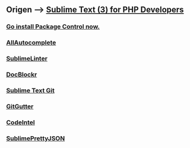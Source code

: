 
## Origen --> [Sublime Text (3) for PHP Developers](https://mattstauffer.com/blog/sublime-text-3-for-php-developers/)

### [Go install Package Control now.](https://packagecontrol.io/installation)
### [AllAutocomplete](https://github.com/alienhard/SublimeAllAutocomplete)
### [SublimeLinter](http://sublimelinter.readthedocs.org/en/latest/installation.html)
### [DocBlockr](https://github.com/spadgos/sublime-jsdocs)
### [Sublime Text Git](https://github.com/kemayo/sublime-text-git)
### [GitGutter](https://github.com/jisaacks/GitGutter)
### [CodeIntel](https://github.com/SublimeCodeIntel/SublimeCodeIntel)
### [SublimePrettyJSON](https://github.com/dzhibas/SublimePrettyJson)


